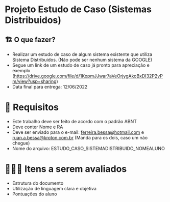 # Projeto Estudo de Caso (Sistemas Distribuidos)

## 🏗 O que fazer?

- Realizar um estudo de caso de algum sistema existente que utiliza Sistema Distribuidos. (Não pode ser nenhum sistema da GOOGLE)
- Segue um link de um estudo de caso já pronto para apreciação e exemplo (https://drive.google.com/file/d/1KopmJJwar7aVeOrjygAkoBxDI32P2vPm/view?usp=sharing)
- Data final para entrega: 12/06/2022

# 🚨 Requisitos

- Este trabalho deve ser feito de acordo com o padrão ABNT
- Deve conter Nome e RA
- Deve ser enviado para o e-mail: ferreira.bessa@hotmail.com e ruan.a.bessa@kroton.com.br (Manda para os dois, caso um não chegue)
- Nome do arquivo: ESTUDO_CASO_SISTEMADISTRIBUIDO_NOMEALUNO

# 🕵🏻‍♂️ Itens a serem avaliados

- Estrutura do documento
- Utilização de linguagem clara e objetiva
- Pontuações do aluno
